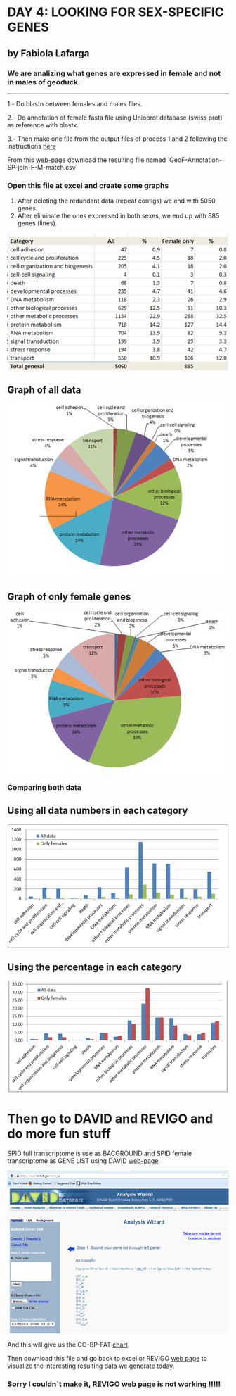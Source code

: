 # DAY 4: LOOKING FOR SEX-SPECIFIC GENES
## by Fabiola Lafarga

### We are analizing what genes are expressed in female and not in males of geoduck.
---
1.- Do blastn between females and males files.

2.- Do annotation of female fasta file using Unioprot database (swiss prot) as reference with blastx.

3.- Then make one file from the output files of process 1 and 2 following  the instructions 
[here](https://github.com/sr320/course-btea/blob/master/day-4/00-sex-specific.ipynb)

From this [web-page](https://github.com/sr320/course-btea/tree/master/analyses) download the resulting file named `GeoF-Annotation-SP-join-F-M-match.csv´


 



### Open this file at excel and create some graphs
1.	After deleting the redundant data (repeat contigs) we end with 5050 genes.
2.	After eliminate the ones expressed in both sexes, we end up with 885 genes (lines).

![picture-of-something](Tabla.PNG)

## Graph of all data

![picture-of-something](all5050.PNG)

## Graph of only female genes

![picture-of-something](Femalegenesonly885.PNG)



### Comparing both data

## Using all data numbers in each category

![picture-of-something](All.PNG)



## Using the percentage in each category
 
![picture-of-something](Percentage.PNG)



# Then go to DAVID and REVIGO and do more fun stuff

SPID full transcriptome is use as BACGROUND and SPID female transcriptome as GENE LIST using DAVID 
[web-page](https://david.ncifcrf.gov/) 

![picture-of-something](DavidWebPage.PNG)

And this will give us the GO-BP-FAT [chart](https://david.ncifcrf.gov/data/download/chart_0F10A3308C2F1445623512074.txt). 

Then download this file and go back to excel or REVIGO [web page](https://revigo.irb.hr/) to visualize the interesting resulting data we generate today.


### Sorry I couldn´t make it, REVIGO web page is not working !!!!!